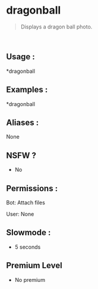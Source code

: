 # dragonball

> Displays a dragon ball photo.

<br>

## Usage :

*dragonball

## Examples :

*dragonball

## Aliases :

None

## NSFW ?

- No

## Permissions :

Bot: Attach files
<br>

User: None

## Slowmode :

- 5 seconds

## Premium Level

- No premium